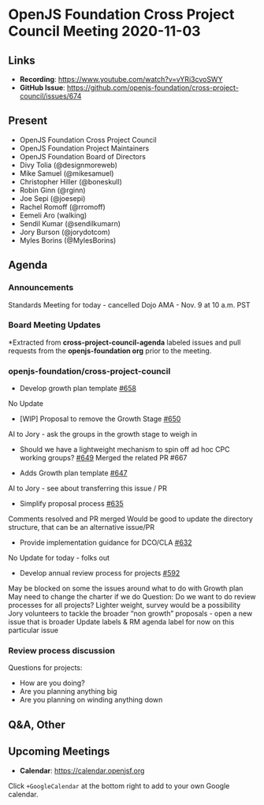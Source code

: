# OpenJS Foundation Cross Project Council Meeting 2020-11-03

## Links

* **Recording**: https://www.youtube.com/watch?v=vYRi3cvoSWY
* **GitHub Issue**: https://github.com/openjs-foundation/cross-project-council/issues/674

## Present

* OpenJS Foundation Cross Project Council
* OpenJS Foundation Project Maintainers
* OpenJS Foundation Board of Directors
* Divy Tolia (@designmoreweb)
* Mike Samuel (@mikesamuel)
* Christopher Hiller (@boneskull)
* Robin Ginn (@rginn)
* Joe Sepi (@joesepi)
* Rachel Romoff (@rromoff)
* Eemeli Aro (walking)
* Sendil Kumar (@sendilkumarn)
* Jory Burson (@jorydotcom)
* Myles Borins (@MylesBorins)

## Agenda

### Announcements

Standards Meeting for today - cancelled
Dojo AMA - Nov. 9 at 10 a.m. PST

### Board Meeting Updates
 
*Extracted from **cross-project-council-agenda** labeled issues and pull requests from the **openjs-foundation org** prior to the meeting.

### openjs-foundation/cross-project-council

* Develop growth plan template [#658](https://github.com/openjs-foundation/cross-project-council/issues/658)

No Update

* \[WIP\] Proposal to remove the Growth Stage [#650](https://github.com/openjs-foundation/cross-project-council/pull/650)

AI to Jory - ask the groups in the growth stage to weigh in

* Should we have a lightweight mechanism to spin off ad hoc CPC working groups? [#649](https://github.com/openjs-foundation/cross-project-council/issues/649)
Merged the related PR #667

* Adds Growth plan template [#647](https://github.com/openjs-foundation/cross-project-council/pull/647)

AI to Jory - see about transferring this issue / PR

* Simplify proposal process [#635](https://github.com/openjs-foundation/cross-project-council/issues/635)

Comments resolved and PR merged
Would be good to update the directory structure, that can be an alternative issue/PR

* Provide implementation guidance for DCO/CLA [#632](https://github.com/openjs-foundation/cross-project-council/issues/632)

No Update for today - folks out

* Develop annual review process for projects [#592](https://github.com/openjs-foundation/cross-project-council/issues/592)

May be blocked on some the issues around what to do with Growth plan
May need to change the charter if we do 
Question: Do we want to do review processes for all projects?
Lighter weight, survey would be a possibility
Jory volunteers to tackle the broader “non growth” proposals - open a new issue that is broader 
Update labels & RM agenda label for now on this particular issue


### Review process discussion

Questions for projects:
* How are you doing?
* Are you planning anything big
* Are you planning on winding anything down


## Q&A, Other

## Upcoming Meetings

* **Calendar**: https://calendar.openjsf.org

Click `+GoogleCalendar` at the bottom right to add to your own Google calendar.
